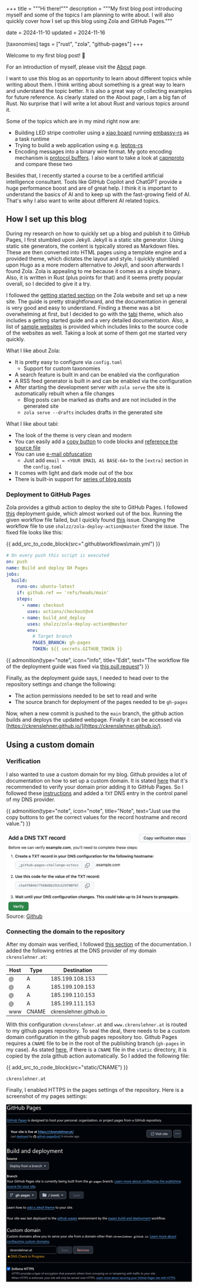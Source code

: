 +++
title = """Hi there!"""
description = """My first blog post introducing myself and some of the topics I am planning to write about. I will also quickly cover how I set up this blog using Zola and GitHub Pages."""

date = 2024-11-10
updated = 2024-11-16

[taxonomies]
tags = ["rust", "zola", "github-pages"]
+++

Welcome to my first blog post! 🎉

For an introduction of myself, please visit the [About](@/pages/about/index.md) page.

I want to use this blog as an opportunity to learn about different topics while writing about them. I think writing about something is a great way to learn and understand the topic better. It is also a great way of collecting examples for future reference. As clearly stated on the About page, I am a big fan of Rust. No surprise that I will write a lot about Rust and various topics around it. 

Some of the topics which are in my mind right now are:
- Building LED stripe controller using a [xiao board](https://wiki.seeedstudio.com/XIAO_BLE/) running [embassy-rs](https://github.com/embassy-rs/embassy) as a task runtime
- Trying to build a web application using e.g. [leptos-rs](https://github.com/leptos-rs)
- Encoding messages into a binary wire format. My goto encoding mechanism is [protocol buffers](https://protobuf.dev/). I also want to take a look at [capnproto](https://capnproto.org/) and compare these two

Besides that, I recently started a course to be a certified artificial intelligence consultant. Tools like GitHub Copilot and ChatGPT provide a huge performance boost and are of great help. I think it is important to understand the basics of AI and to keep up with the fast-growing field of AI. That's why I also want to write about different AI related topics.

## How I set up this blog
During my research on how to quickly set up a blog and publish it to GitHub Pages, I first stumbled upon Jekyll. Jekyll is a static site generator. Using static site generators, the content is typically stored as Markdown files. These are then converted into HTML pages using a template engine and a provided theme, which dictates the layout and style. I quickly stumbled upon Hugo as a more modern alternative to Jekyll, and soon afterwards I found Zola. Zola is appealing to me because it comes as a single binary. Also, it is written in Rust (plus points for that) and it seems pretty popular overall, so I decided to give it a try.

I followed the [getting started section](https://www.getzola.org/documentation/getting-started/overview/#first-steps-with-zola) on the Zola website and set up a new site. The guide is pretty straightforward, and the documentation in general is very good and easy to understand. Finding a theme was a bit overwhelming at first, but I decided to go with the [tabi](https://github.com/welpo/tabi) theme, which also includes a getting started guide and a very detailed documentation. Also, a list of [sample websites](https://github.com/welpo/tabi?tab=readme-ov-file#sites-using-tabi) is provided which includes links to the source code of the websites as well. Taking a look at some of them got me started very quickly.

What I like about Zola:
- It is pretty easy to configure via `config.toml`
  - Support for custom taxonomies
- A search feature is built in and can be enabled via the configuration
- A RSS feed generator is built in and can be enabled via the configuration
- After starting the development server with `zola serve` the site is automatically rebuilt when a file changes
  - Blog posts can be marked as drafts and are not included in the generated site
  - `zola serve --drafts` includes drafts in the generated site
  
What I like about tabi:
- The look of the theme is very clean and modern
- You can easily add a [copy button](https://welpo.github.io/tabi/blog/mastering-tabi-settings/#copy-button-on-code-blocks) to code blocks and [reference the source file](https://welpo.github.io/tabi/blog/shortcodes/#show-source-or-path)
- You can use [e-mail obfuscation](https://welpo.github.io/tabi/blog/mastering-tabi-settings/#encoded-email)
  - Just add `email = <YOUR EMAIL AS BASE-64>` to the `[extra]` section in the `config.toml`
- It comes with light and dark mode out of the box
- There is built-in support for [series of blog posts](https://welpo.github.io/tabi/blog/series/#quick-start)

### Deployment to GitHub Pages
Zola provides a github action to deploy the site to GitHub Pages. I followed [this](https://www.getzola.org/documentation/deployment/github-pages/) deployment guide, which almost worked out of the box. Running the given workflow file failed, but I quickly found [this](https://github.com/shalzz/zola-deploy-action/issues/71) issue. Changing the workflow file to use `shalzz/zola-deploy-action@master` fixed the issue. The fixed file looks like this:

{{ add_src_to_code_block(src=".github\workflows\main.yml") }}

``` yaml
# On every push this script is executed
on: push
name: Build and deploy GH Pages
jobs:
  build:
    runs-on: ubuntu-latest
    if: github.ref == 'refs/heads/main'
    steps:
      - name: checkout
        uses: actions/checkout@v4
      - name: build_and_deploy
        uses: shalzz/zola-deploy-action@master
        env:
          # Target branch
          PAGES_BRANCH: gh-pages
          TOKEN: ${{ secrets.GITHUB_TOKEN }}
```

{{ admonition(type="note", icon="info", title="Edit", text="The workflow file of the deployment guide was fixed via [this pull request](https://github.com/getzola/zola/pull/2692)") }}

Finally, as the deployment guide says, I needed to head over to the repository settings and change the following:
- The action permissions needed to be set to read and write
- The source branch for deployment of the pages needed to be `gh-pages`

Now, when a new commit is pushed to the `main` branch, the github action builds and deploys the updated webpage. Finally it can be accessed via [https://ckrenslehner.github.io/](https://ckrenslehner.github.io/).

## Using a custom domain
### Verification
I also wanted to use a custom domain for my blog. Github provides a lot of documentation on how to set up a custom domain. It is stated [here](https://docs.github.com/en/pages/configuring-a-custom-domain-for-your-github-pages-site/about-custom-domains-and-github-pages) that it's recommended to verify your domain prior adding it to GitHub Pages. So I followed these [instructions](https://docs.github.com/en/pages/configuring-a-custom-domain-for-your-github-pages-site/verifying-your-custom-domain-for-github-pages) and added a `TXT` DNS entry in the control panel of my DNS provider. 

{{ admonition(type="note", icon="note", title="Note", text="Just use the copy buttons to get the correct values for the record hostname and record value.") }}

![Verification mask Github](verify-dns.webp)
Source: [Github](https://docs.github.com/assets/cb-168491/mw-1440/images/help/pages/verify-dns.webp)

### Connecting the domain to the repository
After my domain was verified, I followed [this section](https://docs.github.com/en/pages/configuring-a-custom-domain-for-your-github-pages-site/managing-a-custom-domain-for-your-github-pages-site#dns-records-for-your-custom-domain) of the documentation. I added the following entries at the DNS provider of my domain `ckrenslehner.at`:

| Host | Type  | Destination            |
|------|-------|------------------------|
| @    | A     | 185.199.108.153        |
| @    | A     | 185.199.109.153        |
| @    | A     | 185.199.110.153        |
| @    | A     | 185.199.111.153        |
| www  | CNAME | ckrenslehner.github.io |

With this configuration `ckrenslehner.at` and `www.ckrenslehner.at` is routed to my github pages repository. To seal the deal, there needs to be a custom domain configuration in the github pages repository too. Github Pages requires a `CNAME` file to be in the root of the publishing branch (`gh-pages` in my case). As stated [here](https://www.getzola.org/documentation/deployment/github-pages/#custom-domain), if there is a `CNAME` file in the `static` directory, it is copied by the zola github action automatically. So I added the following file:

{{ add_src_to_code_block(src="static/CNAME") }}
```
ckrenslehner.at
```

Finally, I enabled HTTPS in the pages settings of the repository. Here is a screenshot of my pages settings: 

![Github pages settings](pages_settings.png)